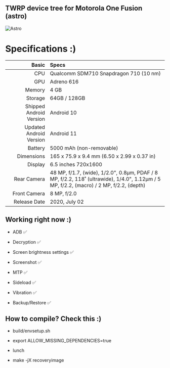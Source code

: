 ## TWRP device tree for Motorola One Fusion (astro)

![Astro](https://fdn2.gsmarena.com/vv/bigpic/motorola-one-fusion-1.jpg "Astro")

Specifications :)
=====================================================
Basic   | Specs
-------:|:-------------------------
CPU     | Qualcomm SDM710 Snapdragon 710 (10 nm)
GPU     | Adreno 616
Memory  | 4 GB
Storage | 64GB / 128GB
Shipped Android Version | Android 10
Updated Android Version | Android 11
Battery | 5000 mAh (non-removable)
Dimensions | 165 x 75.9 x 9.4 mm (6.50 x 2.99 x 0.37 in)
Display |  6.5 inches 720x1600
Rear Camera  | 48 MP, f/1.7, (wide), 1/2.0", 0.8µm, PDAF / 8 MP, f/2.2, 118˚ (ultrawide), 1/4.0", 1.12µm / 5 MP, f/2.2, (macro) / 2 MP, f/2.2, (depth)
Front Camera | 8 MP, f/2.0
Release Date | 2020, July 02


## Working right now :)

- ADB ✅

- Decryption ✅

- Screen brightness settings ✅

- Screenshot ✅

- MTP ✅

- Sideload ✅

- Vibration ✅

- Backup/Restore ✅

## How to compile? Check this :)

- build/envsetup.sh

- export ALLOW_MISSING_DEPENDENCIES=true

- lunch 

- make -jX recoveryimage
